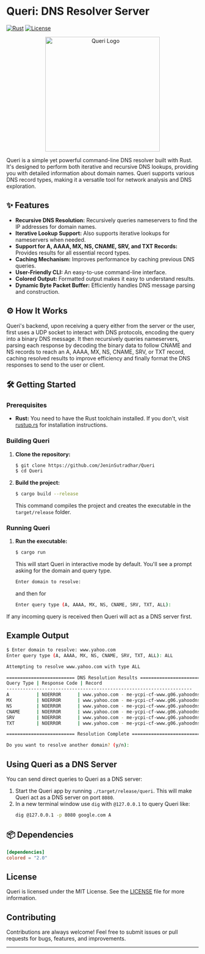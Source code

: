 # Queri: DNS Resolver Server

[![Rust](https://img.shields.io/badge/rust-1.63+-orange?style=flat-square&logo=rust)](https://www.rust-lang.org/) [![License](https://img.shields.io/badge/License-MIT-blue.svg?style=flat-square)](https://opensource.org/licenses/MIT)

<p align="center">
  <img src="[https://i.imgur.com/7X1h49c.png](https://github.com/user-attachments/assets/a392f1df-1474-4556-b0d5-623427b663e5)" alt="Queri Logo" width="300"/>
</p>

Queri is a simple yet powerful command-line DNS resolver built with Rust. It's designed to perform both iterative and recursive DNS lookups, providing you with detailed information about domain names. Queri supports various DNS record types, making it a versatile tool for network analysis and DNS exploration.

## ✨ Features

*   **Recursive DNS Resolution:** Recursively queries nameservers to find the IP addresses for domain names.
*   **Iterative Lookup Support:** Also supports iterative lookups for nameservers when needed.
*   **Support for A, AAAA, MX, NS, CNAME, SRV, and TXT Records:** Provides results for all essential record types.
*   **Caching Mechanism:** Improves performance by caching previous DNS queries.
*   **User-Friendly CLI:** An easy-to-use command-line interface.
*   **Colored Output:** Formatted output makes it easy to understand results.
*   **Dynamic Byte Packet Buffer:** Efficiently handles DNS message parsing and construction.

## ⚙️ How It Works

Queri's backend, upon receiving a query either from the server or the user, first uses a UDP socket to interact with DNS protocols, encoding the query into a binary DNS message. It then recursively queries nameservers, parsing each response by decoding the binary data to follow CNAME and NS records to reach an A, AAAA, MX, NS, CNAME, SRV, or TXT record, caching resolved results to improve efficiency and finally format the DNS responses to send to the user or client.


## 🛠️ Getting Started

### Prerequisites

*   **Rust:** You need to have the Rust toolchain installed. If you don't, visit [rustup.rs](https://rustup.rs/) for installation instructions.

### Building Queri

1.  **Clone the repository:**

    ```bash
    $ git clone https://github.com/JeninSutradhar/Queri
    $ cd Queri
    ```
2.  **Build the project:**

    ```bash
    $ cargo build --release
    ```
    This command compiles the project and creates the executable in the `target/release` folder.

### Running Queri

1.  **Run the executable:**

    ```bash
	$ cargo run
	```

    This will start Queri in interactive mode by default. You'll see a prompt asking for the domain and query type.
    ```bash
    Enter domain to resolve:
    ```
    and then for
    ```bash
    Enter query type (A, AAAA, MX, NS, CNAME, SRV, TXT, ALL):
    ```
   If any incoming query is received then Queri will act as a DNS server first.

## Example Output
```bash
$ Enter domain to resolve: www.yahoo.com
Enter query type (A, AAAA, MX, NS, CNAME, SRV, TXT, ALL): ALL

Attempting to resolve www.yahoo.com with type ALL

========================= DNS Resolution Results =========================
Query Type | Response Code | Record                                   | TTL  
--------------------------------------------------------------------
A          | NOERROR      | www.yahoo.com - me-ycpi-cf-www.g06.yahoodns.net | 60   
MX         | NOERROR      | www.yahoo.com - me-ycpi-cf-www.g06.yahoodns.net | 60   
NS         | NOERROR      | www.yahoo.com - me-ycpi-cf-www.g06.yahoodns.net | 60   
CNAME      | NOERROR      | www.yahoo.com - me-ycpi-cf-www.g06.yahoodns.net | 60   
SRV        | NOERROR      | www.yahoo.com - me-ycpi-cf-www.g06.yahoodns.net | 60   
TXT        | NOERROR      | www.yahoo.com - me-ycpi-cf-www.g06.yahoodns.net | 60   

========================= Resolution Complete =========================

Do you want to resolve another domain? (y/n): 
```

##  Using Queri as a DNS Server

You can send direct queries to Queri as a DNS server:

1. Start the Queri app by running `./target/release/queri`. This will make Queri act as a DNS server on port `8080`.
2. In a new terminal window use `dig` with `@127.0.0.1` to query Queri like:
    ```bash
    dig @127.0.0.1 -p 8080 google.com A
    ```

## 📦 Dependencies
```toml
[dependencies]
colored = "2.0"
```

## License

Queri is licensed under the MIT License. See the [LICENSE](LICENSE) file for more information.

## Contributing

Contributions are always welcome! Feel free to submit issues or pull requests for bugs, features, and improvements.

---
